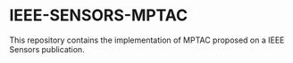 # IEEE-SENSORS-MPTAC
This repository contains the implementation of MPTAC proposed on a IEEE Sensors publication.
